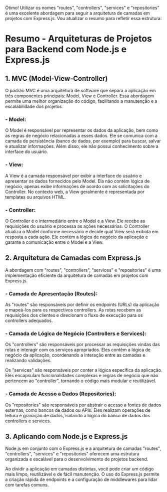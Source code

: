 Ótimo! Utilizar os nomes "routes", "controllers", "services" e "repositories" é uma excelente abordagem para seguir a arquitetura de camadas em projetos com Express.js. Vou atualizar o resumo para refletir essa estrutura:

# Resumo - Arquiteturas de Projetos para Backend com Node.js e Express.js

## 1. MVC (Model-View-Controller)

O padrão MVC é uma arquitetura de software que separa a aplicação em três componentes principais: Model, View e Controller. Essa abordagem permite uma melhor organização do código, facilitando a manutenção e a escalabilidade dos projetos.

### - Model:
O Model é responsável por representar os dados da aplicação, bem como as regras de negócio relacionadas a esses dados. Ele se comunica com a camada de persistência (banco de dados, por exemplo) para buscar, salvar e atualizar informações. Além disso, ele não possui conhecimento sobre a interface do usuário.

### - View:
A View é a camada responsável por exibir a interface do usuário e apresentar os dados fornecidos pelo Model. Ela não contém lógica de negócio, apenas exibe informações de acordo com as solicitações do Controller. No contexto web, a View geralmente é representada por templates ou arquivos HTML.

### - Controller:
O Controller é o intermediário entre o Model e a View. Ele recebe as requisições do usuário e processa as ações necessárias. O Controller atualiza o Model conforme necessário e decide qual View será exibida em resposta a cada ação. Ele contém a lógica de negócio da aplicação e garante a comunicação entre o Model e a View.

## 2. Arquitetura de Camadas com Express.js

A abordagem com "routes", "controllers", "services" e "repositories" é uma implementação eficiente da arquitetura de camadas em projetos com Express.js.

### - Camada de Apresentação (Routes):
As "routes" são responsáveis por definir os endpoints (URLs) da aplicação e mapeá-los para os respectivos controllers. As rotas recebem as requisições dos clientes e direcionam o fluxo de execução para os controllers adequados.

### - Camada de Lógica de Negócio (Controllers e Services):
Os "controllers" são responsáveis por processar as requisições vindas das rotas e interagir com os serviços apropriados. Eles contêm a lógica de negócio da aplicação, coordenando a interação entre as camadas e realizando validações.

Os "services" são responsáveis por conter a lógica específica da aplicação. Eles encapsulam funcionalidades complexas e regras de negócio que não pertencem ao "controller", tornando o código mais modular e reutilizável.

### - Camada de Acesso a Dados (Repositories):
Os "repositories" são responsáveis por abstrair o acesso a fontes de dados externas, como bancos de dados ou APIs. Eles realizam operações de leitura e gravação de dados, isolando a lógica do banco de dados dos controllers e services.

## 3. Aplicando com Node.js e Express.js

Node.js em conjunto com o Express.js e a arquitetura de camadas "routes", "controllers", "services" e "repositories" oferecem uma estrutura organizada e escalável para o desenvolvimento de projetos backend.

Ao dividir a aplicação em camadas distintas, você pode criar um código mais limpo, reutilizável e de fácil manutenção. O uso do Express.js permite a criação rápida de endpoints e a configuração de middlewares para lidar com tarefas comuns.